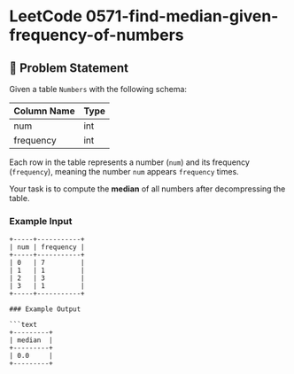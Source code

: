 # LeetCode 0571-find-median-given-frequency-of-numbers

## 📝 Problem Statement

Given a table `Numbers` with the following schema:

| Column Name | Type    |
|-------------|---------|
| num         | int     |
| frequency   | int     |

Each row in the table represents a number (`num`) and its frequency (`frequency`), meaning the number `num` appears `frequency` times.

Your task is to compute the **median** of all numbers after decompressing the table.

### Example Input

```text
+-----+-----------+
| num | frequency |
+-----+-----------+
| 0   | 7         |
| 1   | 1         |
| 2   | 3         |
| 3   | 1         |
+-----+-----------+

### Example Output

```text
+---------+
| median  |
+---------+
| 0.0     |
+---------+
